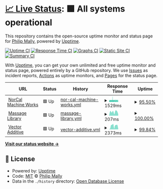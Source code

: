 # [📈 Live Status](https://drphil3d.github.io/uptime): <!--live status--> **🟩 All systems operational**

This repository contains the open-source uptime monitor and status page for [Philip Mally](www.vectormfg.net), powered by [Upptime](https://github.com/upptime/upptime).

[![Uptime CI](https://github.com/drphil3d/uptime/workflows/Uptime%20CI/badge.svg)](https://github.com/drphil3d/uptime/actions?query=workflow%3A%22Uptime+CI%22)
[![Response Time CI](https://github.com/drphil3d/uptime/workflows/Response%20Time%20CI/badge.svg)](https://github.com/drphil3d/uptime/actions?query=workflow%3A%22Response+Time+CI%22)
[![Graphs CI](https://github.com/drphil3d/uptime/workflows/Graphs%20CI/badge.svg)](https://github.com/drphil3d/uptime/actions?query=workflow%3A%22Graphs+CI%22)
[![Static Site CI](https://github.com/drphil3d/uptime/workflows/Static%20Site%20CI/badge.svg)](https://github.com/drphil3d/uptime/actions?query=workflow%3A%22Static+Site+CI%22)
[![Summary CI](https://github.com/drphil3d/uptime/workflows/Summary%20CI/badge.svg)](https://github.com/drphil3d/uptime/actions?query=workflow%3A%22Summary+CI%22)

With [Upptime](https://upptime.js.org), you can get your own unlimited and free uptime monitor and status page, powered entirely by a GitHub repository. We use [Issues](https://github.com/drphil3d/uptime/issues) as incident reports, [Actions](https://github.com/drphil3d/uptime/actions) as uptime monitors, and [Pages](https://drphil3d.github.io/uptime) for the status page.

<!--start: status pages-->
<!-- This summary is generated by Upptime (https://github.com/upptime/upptime) -->
<!-- Do not edit this manually, your changes will be overwritten -->
<!-- prettier-ignore -->
| URL | Status | History | Response Time | Uptime |
| --- | ------ | ------- | ------------- | ------ |
| <img alt="" src="https://favicons.githubusercontent.com/norcalmachine.com" height="13"> [NorCal Machine Works](https://norcalmachine.com) | 🟩 Up | [nor-cal-machine-works.yml](https://github.com/drphil3d/uptime/commits/HEAD/history/nor-cal-machine-works.yml) | <details><summary><img alt="Response time graph" src="./graphs/nor-cal-machine-works/response-time-week.png" height="20"> 1529ms</summary><br><a href="https://drphil3d.github.io/uptime/history/nor-cal-machine-works"><img alt="Response time 1646" src="https://img.shields.io/endpoint?url=https%3A%2F%2Fraw.githubusercontent.com%2Fdrphil3d%2Fuptime%2FHEAD%2Fapi%2Fnor-cal-machine-works%2Fresponse-time.json"></a><br><a href="https://drphil3d.github.io/uptime/history/nor-cal-machine-works"><img alt="24-hour response time 1552" src="https://img.shields.io/endpoint?url=https%3A%2F%2Fraw.githubusercontent.com%2Fdrphil3d%2Fuptime%2FHEAD%2Fapi%2Fnor-cal-machine-works%2Fresponse-time-day.json"></a><br><a href="https://drphil3d.github.io/uptime/history/nor-cal-machine-works"><img alt="7-day response time 1529" src="https://img.shields.io/endpoint?url=https%3A%2F%2Fraw.githubusercontent.com%2Fdrphil3d%2Fuptime%2FHEAD%2Fapi%2Fnor-cal-machine-works%2Fresponse-time-week.json"></a><br><a href="https://drphil3d.github.io/uptime/history/nor-cal-machine-works"><img alt="30-day response time 1582" src="https://img.shields.io/endpoint?url=https%3A%2F%2Fraw.githubusercontent.com%2Fdrphil3d%2Fuptime%2FHEAD%2Fapi%2Fnor-cal-machine-works%2Fresponse-time-month.json"></a><br><a href="https://drphil3d.github.io/uptime/history/nor-cal-machine-works"><img alt="1-year response time 1646" src="https://img.shields.io/endpoint?url=https%3A%2F%2Fraw.githubusercontent.com%2Fdrphil3d%2Fuptime%2FHEAD%2Fapi%2Fnor-cal-machine-works%2Fresponse-time-year.json"></a></details> | <details><summary><a href="https://drphil3d.github.io/uptime/history/nor-cal-machine-works">95.50%</a></summary><a href="https://drphil3d.github.io/uptime/history/nor-cal-machine-works"><img alt="All-time uptime 88.12%" src="https://img.shields.io/endpoint?url=https%3A%2F%2Fraw.githubusercontent.com%2Fdrphil3d%2Fuptime%2FHEAD%2Fapi%2Fnor-cal-machine-works%2Fuptime.json"></a><br><a href="https://drphil3d.github.io/uptime/history/nor-cal-machine-works"><img alt="24-hour uptime 95.14%" src="https://img.shields.io/endpoint?url=https%3A%2F%2Fraw.githubusercontent.com%2Fdrphil3d%2Fuptime%2FHEAD%2Fapi%2Fnor-cal-machine-works%2Fuptime-day.json"></a><br><a href="https://drphil3d.github.io/uptime/history/nor-cal-machine-works"><img alt="7-day uptime 95.50%" src="https://img.shields.io/endpoint?url=https%3A%2F%2Fraw.githubusercontent.com%2Fdrphil3d%2Fuptime%2FHEAD%2Fapi%2Fnor-cal-machine-works%2Fuptime-week.json"></a><br><a href="https://drphil3d.github.io/uptime/history/nor-cal-machine-works"><img alt="30-day uptime 74.87%" src="https://img.shields.io/endpoint?url=https%3A%2F%2Fraw.githubusercontent.com%2Fdrphil3d%2Fuptime%2FHEAD%2Fapi%2Fnor-cal-machine-works%2Fuptime-month.json"></a><br><a href="https://drphil3d.github.io/uptime/history/nor-cal-machine-works"><img alt="1-year uptime 88.12%" src="https://img.shields.io/endpoint?url=https%3A%2F%2Fraw.githubusercontent.com%2Fdrphil3d%2Fuptime%2FHEAD%2Fapi%2Fnor-cal-machine-works%2Fuptime-year.json"></a></details>
| <img alt="" src="https://favicons.githubusercontent.com/massagelibrary.com" height="13"> [Massage Library](https://massagelibrary.com) | 🟩 Up | [massage-library.yml](https://github.com/drphil3d/uptime/commits/HEAD/history/massage-library.yml) | <details><summary><img alt="Response time graph" src="./graphs/massage-library/response-time-week.png" height="20"> 207ms</summary><br><a href="https://drphil3d.github.io/uptime/history/massage-library"><img alt="Response time 1022" src="https://img.shields.io/endpoint?url=https%3A%2F%2Fraw.githubusercontent.com%2Fdrphil3d%2Fuptime%2FHEAD%2Fapi%2Fmassage-library%2Fresponse-time.json"></a><br><a href="https://drphil3d.github.io/uptime/history/massage-library"><img alt="24-hour response time 86" src="https://img.shields.io/endpoint?url=https%3A%2F%2Fraw.githubusercontent.com%2Fdrphil3d%2Fuptime%2FHEAD%2Fapi%2Fmassage-library%2Fresponse-time-day.json"></a><br><a href="https://drphil3d.github.io/uptime/history/massage-library"><img alt="7-day response time 207" src="https://img.shields.io/endpoint?url=https%3A%2F%2Fraw.githubusercontent.com%2Fdrphil3d%2Fuptime%2FHEAD%2Fapi%2Fmassage-library%2Fresponse-time-week.json"></a><br><a href="https://drphil3d.github.io/uptime/history/massage-library"><img alt="30-day response time 343" src="https://img.shields.io/endpoint?url=https%3A%2F%2Fraw.githubusercontent.com%2Fdrphil3d%2Fuptime%2FHEAD%2Fapi%2Fmassage-library%2Fresponse-time-month.json"></a><br><a href="https://drphil3d.github.io/uptime/history/massage-library"><img alt="1-year response time 1022" src="https://img.shields.io/endpoint?url=https%3A%2F%2Fraw.githubusercontent.com%2Fdrphil3d%2Fuptime%2FHEAD%2Fapi%2Fmassage-library%2Fresponse-time-year.json"></a></details> | <details><summary><a href="https://drphil3d.github.io/uptime/history/massage-library">100.00%</a></summary><a href="https://drphil3d.github.io/uptime/history/massage-library"><img alt="All-time uptime 99.24%" src="https://img.shields.io/endpoint?url=https%3A%2F%2Fraw.githubusercontent.com%2Fdrphil3d%2Fuptime%2FHEAD%2Fapi%2Fmassage-library%2Fuptime.json"></a><br><a href="https://drphil3d.github.io/uptime/history/massage-library"><img alt="24-hour uptime 100.00%" src="https://img.shields.io/endpoint?url=https%3A%2F%2Fraw.githubusercontent.com%2Fdrphil3d%2Fuptime%2FHEAD%2Fapi%2Fmassage-library%2Fuptime-day.json"></a><br><a href="https://drphil3d.github.io/uptime/history/massage-library"><img alt="7-day uptime 100.00%" src="https://img.shields.io/endpoint?url=https%3A%2F%2Fraw.githubusercontent.com%2Fdrphil3d%2Fuptime%2FHEAD%2Fapi%2Fmassage-library%2Fuptime-week.json"></a><br><a href="https://drphil3d.github.io/uptime/history/massage-library"><img alt="30-day uptime 99.91%" src="https://img.shields.io/endpoint?url=https%3A%2F%2Fraw.githubusercontent.com%2Fdrphil3d%2Fuptime%2FHEAD%2Fapi%2Fmassage-library%2Fuptime-month.json"></a><br><a href="https://drphil3d.github.io/uptime/history/massage-library"><img alt="1-year uptime 99.24%" src="https://img.shields.io/endpoint?url=https%3A%2F%2Fraw.githubusercontent.com%2Fdrphil3d%2Fuptime%2FHEAD%2Fapi%2Fmassage-library%2Fuptime-year.json"></a></details>
| <img alt="" src="https://favicons.githubusercontent.com/vectoradditive.com" height="13"> [Vector Additive](https://vectoradditive.com) | 🟩 Up | [vector-additive.yml](https://github.com/drphil3d/uptime/commits/HEAD/history/vector-additive.yml) | <details><summary><img alt="Response time graph" src="./graphs/vector-additive/response-time-week.png" height="20"> 2373ms</summary><br><a href="https://drphil3d.github.io/uptime/history/vector-additive"><img alt="Response time 2277" src="https://img.shields.io/endpoint?url=https%3A%2F%2Fraw.githubusercontent.com%2Fdrphil3d%2Fuptime%2FHEAD%2Fapi%2Fvector-additive%2Fresponse-time.json"></a><br><a href="https://drphil3d.github.io/uptime/history/vector-additive"><img alt="24-hour response time 461" src="https://img.shields.io/endpoint?url=https%3A%2F%2Fraw.githubusercontent.com%2Fdrphil3d%2Fuptime%2FHEAD%2Fapi%2Fvector-additive%2Fresponse-time-day.json"></a><br><a href="https://drphil3d.github.io/uptime/history/vector-additive"><img alt="7-day response time 2373" src="https://img.shields.io/endpoint?url=https%3A%2F%2Fraw.githubusercontent.com%2Fdrphil3d%2Fuptime%2FHEAD%2Fapi%2Fvector-additive%2Fresponse-time-week.json"></a><br><a href="https://drphil3d.github.io/uptime/history/vector-additive"><img alt="30-day response time 1958" src="https://img.shields.io/endpoint?url=https%3A%2F%2Fraw.githubusercontent.com%2Fdrphil3d%2Fuptime%2FHEAD%2Fapi%2Fvector-additive%2Fresponse-time-month.json"></a><br><a href="https://drphil3d.github.io/uptime/history/vector-additive"><img alt="1-year response time 2277" src="https://img.shields.io/endpoint?url=https%3A%2F%2Fraw.githubusercontent.com%2Fdrphil3d%2Fuptime%2FHEAD%2Fapi%2Fvector-additive%2Fresponse-time-year.json"></a></details> | <details><summary><a href="https://drphil3d.github.io/uptime/history/vector-additive">99.84%</a></summary><a href="https://drphil3d.github.io/uptime/history/vector-additive"><img alt="All-time uptime 99.90%" src="https://img.shields.io/endpoint?url=https%3A%2F%2Fraw.githubusercontent.com%2Fdrphil3d%2Fuptime%2FHEAD%2Fapi%2Fvector-additive%2Fuptime.json"></a><br><a href="https://drphil3d.github.io/uptime/history/vector-additive"><img alt="24-hour uptime 100.00%" src="https://img.shields.io/endpoint?url=https%3A%2F%2Fraw.githubusercontent.com%2Fdrphil3d%2Fuptime%2FHEAD%2Fapi%2Fvector-additive%2Fuptime-day.json"></a><br><a href="https://drphil3d.github.io/uptime/history/vector-additive"><img alt="7-day uptime 99.84%" src="https://img.shields.io/endpoint?url=https%3A%2F%2Fraw.githubusercontent.com%2Fdrphil3d%2Fuptime%2FHEAD%2Fapi%2Fvector-additive%2Fuptime-week.json"></a><br><a href="https://drphil3d.github.io/uptime/history/vector-additive"><img alt="30-day uptime 99.92%" src="https://img.shields.io/endpoint?url=https%3A%2F%2Fraw.githubusercontent.com%2Fdrphil3d%2Fuptime%2FHEAD%2Fapi%2Fvector-additive%2Fuptime-month.json"></a><br><a href="https://drphil3d.github.io/uptime/history/vector-additive"><img alt="1-year uptime 99.90%" src="https://img.shields.io/endpoint?url=https%3A%2F%2Fraw.githubusercontent.com%2Fdrphil3d%2Fuptime%2FHEAD%2Fapi%2Fvector-additive%2Fuptime-year.json"></a></details>

<!--end: status pages-->

[**Visit our status website →**](https://drphil3d.github.io/uptime)

## 📄 License

- Powered by: [Upptime](https://github.com/upptime/upptime)
- Code: [MIT](./LICENSE) © [Philip Mally](www.vectormfg.net)
- Data in the `./history` directory: [Open Database License](https://opendatacommons.org/licenses/odbl/1-0/)
